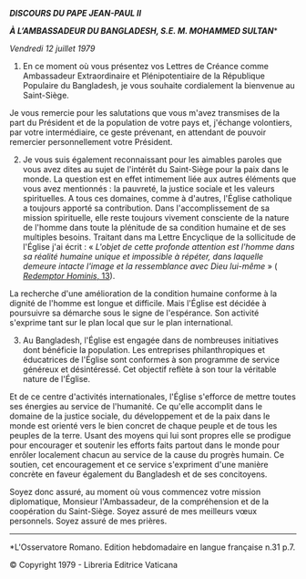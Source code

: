 ***DISCOURS DU PAPE JEAN-PAUL II***

***À L’AMBASSADEUR DU BANGLADESH, S.E. M. MOHAMMED SULTAN****

*Vendredi 12 juillet 1979*

1. En ce moment où vous présentez vos Lettres de Créance comme Ambassadeur Extraordinaire et Plénipotentiaire de la République Populaire du Bangladesh, je vous souhaite cordialement la bienvenue au Saint-Siège.

Je vous remercie pour les salutations que vous m'avez transmises de la part du Président et de la population de votre pays et, j'échange volontiers, par votre intermédiaire, ce geste prévenant, en attendant de pouvoir remercier personnellement votre Président.

2. Je vous suis également reconnaissant pour les aimables paroles que vous avez dites au sujet de l'intérêt du Saint-Siège pour la paix dans le monde. La question est en effet intimement liée aux autres éléments que vous avez mentionnés : la pauvreté, la justice sociale et les valeurs spirituelles. A tous ces domaines, comme à d'autres, l'Église catholique a toujours apporté sa contribution. Dans l'accomplissement de sa mission spirituelle, elle reste toujours vivement consciente de la nature de l'homme dans toute la plénitude de sa condition humaine et de ses multiples besoins. Traitant dans ma Lettre Encyclique de la sollicitude de l'Église j'ai écrit : « *L'objet de cette profonde attention est l'homme dans sa réalité humaine unique et impossible à répéter, dans laquelle demeure intacte l'image et la ressemblance avec Dieu lui-même* » ( [*Redemptor Hominis*, 13](http://www.vatican.va/edocs/FRA0077/__P4.HTM)).

La recherche d'une amélioration de la condition humaine conforme à la dignité de l'homme est longue et difficile. Mais l'Église est décidée à poursuivre sa démarche sous le signe de l'espérance. Son activité s'exprime tant sur le plan local que sur le plan international.

3. Au Bangladesh, l'Église est engagée dans de nombreuses initiatives dont bénéficie la population. Les entreprises philanthropiques et éducatrices de l'Église sont conformes à son programme de service généreux et désintéressé. Cet objectif reflète à son tour la véritable nature de l'Église.

Et de ce centre d'activités internationales, l'Église s'efforce de mettre toutes ses énergies au service de l'humanité. Ce qu'elle accomplit dans le domaine de la justice sociale, du développement et de la paix dans le monde est orienté vers le bien concret de chaque peuple et de tous les peuples de la terre. Usant des moyens qui lui sont propres elle se prodigue pour encourager et soutenir les efforts faits partout dans le monde pour enrôler localement chacun au service de la cause du progrès humain. Ce soutien, cet encouragement et ce service s'expriment d'une manière concrète en faveur également du Bangladesh et de ses concitoyens.

Soyez donc assuré, au moment où vous commencez votre mission diplomatique, Monsieur l'Ambassadeur, de la compréhension et de la coopération du Saint-Siège. Soyez assuré de mes meilleurs vœux personnels. Soyez assuré de mes prières.

* * *

*L'Osservatore Romano. Edition hebdomadaire en langue française n.31 p.7.

© Copyright 1979 - Libreria Editrice Vaticana